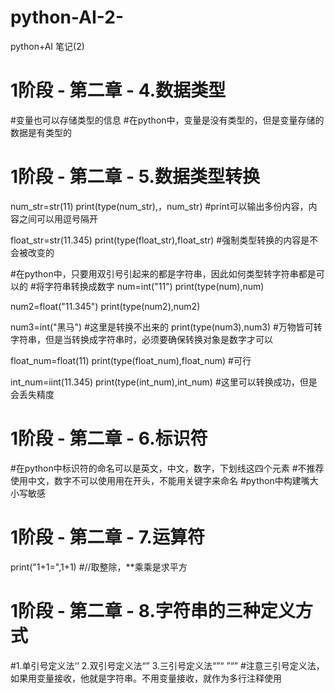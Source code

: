 # python-AI-2-
python+AI 笔记(2)
# 1阶段 - 第二章 - 4.数据类型
#变量也可以存储类型的信息
#在python中，变量是没有类型的，但是变量存储的数据是有类型的

# 1阶段 - 第二章 - 5.数据类型转换
num_str=str(11)
print(type(num_str),，num_str) #print可以输出多份内容，内容之间可以用逗号隔开

float_str=str(11.345)
print(type(float_str),float_str)  #强制类型转换的内容是不会被改变的

#在python中，只要用双引号引起来的都是字符串，因此如何类型转字符串都是可以的
#将字符串转换成数字
num=int("11")
print(type(num),num)

num2=float("11.345")
print(type(num2),num2)

num3=int("黑马")  #这里是转换不出来的
print(type(num3),num3)
#万物皆可转字符串，但是当转换成字符串时，必须要确保转换对象是数字才可以

float_num=float(11)
print(type(float_num),float_num)  #可行

int_num=iint(11.345)
print(type(int_num),int_num)  #这里可以转换成功，但是会丢失精度

# 1阶段 - 第二章 - 6.标识符
#在python中标识符的命名可以是英文，中文，数字，下划线这四个元素
#不推荐使用中文，数字不可以使用用在开头，不能用关键字来命名
#python中构建嘴大小写敏感

# 1阶段 - 第二章 - 7.运算符
print("1+1=",1+1)
#//取整除，**乘乘是求平方

# 1阶段 - 第二章 - 8.字符串的三种定义方式
#1.单引号定义法‘’  2.双引号定义法“” 3.三引号定义法“”“ ”“”
#注意三引号定义法，如果用变量接收，他就是字符串。不用变量接收，就作为多行注释使用
